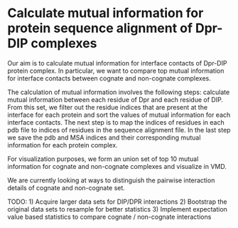 # Calculate mutual information for protein sequence alignment of Dpr-DIP complexes

Our aim is to calculate mutual information for interface contacts of Dpr-DIP protein complex. 
In particular, we want to compare top mutual information for interface contacts between cognate 
and non-cognate complexes.

The calculation of mutual information involves the following steps: calculate mutual information 
between each residue of Dpr and each residue of DIP. From this set, we filter out the residue 
indices that are present at the interface for each protein and sort the values of mutual 
information for each interface contacts. The next step is to map the indices of residues in 
each pdb file to indices of residues in the sequence alignment file. In the last step we save the 
pdb and MSA indices and their corresponding mutual information for each protein complex. 

For visualization purposes, we form an union set of top 10 mutual information for cognate and 
non-cognate complexes and visualize in VMD. 

We are currently looking at ways to distinguish the pairwise interaction details of cognate and non-cognate set.

TODO: 1) Acquire larger data sets for DIP/DPR interactions
      2) Bootstrap the original data sets to resample for better statistics
      3) Implement expectation value based statistics to compare cognate / non-cognate interactions